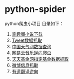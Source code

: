 # python-spider
python爬虫小项目
目录如下：
1. [笔趣阁小说下载](https://github.com/monkey-hjy/python-spider/tree/main/biqu)
2. [Tweet数据抓取](https://github.com/monkey-hjy/python-spider/tree/main/tweet)
3. [中国天气网数据查询](https://github.com/monkey-hjy/python-spider/tree/main/weather)
4. [网易云音乐逆向爬虫](https://github.com/monkey-hjy/python-spider/tree/main/music163)
5. [天天基金网指定基金数据抓取](https://github.com/monkey-hjy/python-spider/tree/main/jijin)
6. [微博信息抓取](https://github.com/monkey-hjy/python-spider/tree/main/weibo)
7. [有道翻译逆向](https://github.com/monkey-hjy/python-spider/tree/main/youdao)
